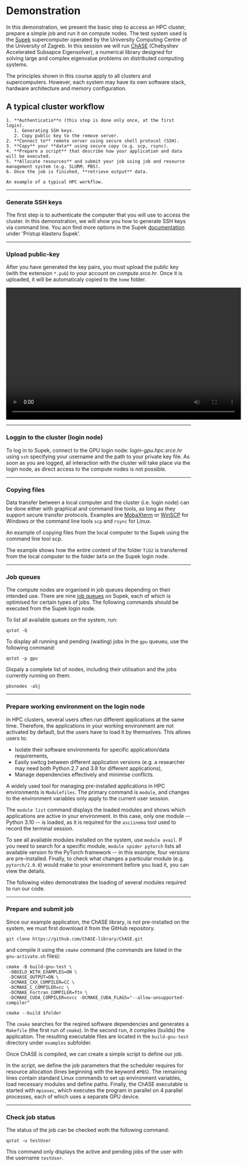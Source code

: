 # Demonstration

<!--
## Hrvatski centar kompentencija za HPC

[HR HPC CC](https://www.hpc-cc.hr/) uspostavljen je u sklopu projekta EuroCC (2020 - 2022) kao dio mreže nacionalnih centara kompetencija za HPC u 33 države članice Zajedničkog poduzeća za europsko računarstvo visokih performansi (EuroHPC JU).

One-Stop-Shop za HPC
- podrška korisnicima u korištenju HPC resursa
- razvoj novih kompetencija iz HPC područja
- suradnja akademske zajednice i gospodarstva
- izgradnja europskog HPC ekosustava

HR HPC CC trenutno djeluje u sklopu projekta EuroCC 2 (2023 - 2025) čiji je cilj daljnje promicanje korištenja HPC-a na nacionalnoj razini identificiranjem relevantnih korisnika.

```{figure} ../img/eurocc-map.png

```
-->

In this demonstration, we present the basic step to access an HPC cluster, prepare a simple job and run it on compute nodes. The test system used is the [Supek](HPC-infra.md) supercomputer operated by the University Computing Centre of the University of Zagreb. In this session we will run [ChASE](https://github.com/ChASE-library/ChASE) (Chebyshev Accelerated Subsapce Eigensolver), a numerical library designed for solving large and complex eigenvalue problems on distributed computing systems.

The principles shown in this course apply to all clusters and supercomputers. However, each system may have its own software stack, hardware architecture and memory configuration.


## A typical cluster workflow

```{callout} The basic steps are the following:
1. **Authenticatio**n (this step is done only once, at the first login).
   1. Generating SSH keys.
   2. Copy public key to the remove server.
2. **Connect to** remote server using secure shell protocol (SSH).
3. **Copy** your **data** using secure copy (e.g. scp, rsync).
4. **Prepare a script** that describe how your application and data will be executed.
5. **Allocate resources** and submit your job using job and resource management system (e.g. SLURM, PBS).
6. Once the job is finished, **retrieve output** data.
```

```{figure} ../img/demo-run.png
An example of a typical HPC workflow.
```

---
### Generate SSH keys

The first step is to authenticate the computer that you will use to access the cluster. In this demonstration, we will show you how to generate SSH keys via command line. You acn find more options in the Supek [documentation](https://wiki.srce.hr/pages/viewpage.action?pageId=121966392) under 'Pristup klasteru Supek'.

<link rel="stylesheet" type="text/css" href="../../_static/asciinema-player.css" />
<body>
  <div id="sshkey-gen"></div>
  <script src="../../_static/asciinema-player.min.js"></script>
  <script>
    AsciinemaPlayer.create('../../extra/keygen.cast', document.getElementById('sshkey-gen'), {
      loop: false,
      fit: "width",
      terminalFontSize: 'medium',
      cols: 100,
      rows: 30,
      });
  </script>
</body>


---
### Upload public-key

After you have generated the key pairs, you must upload the public key (with the extension `*.pub`) to your account on *compute.srce.hr*. Once it is uploaded, it will be automaticaly copied to the `home` folder.
<body>
  <video width="640" height="360" controls>
    <source src="../../extra/add-key-to-supek.webm" type="video/webm">
    Your browser does not support the video tag.
  </video>
</body>

---
### Loggin to the cluster (login node)

To log in to Supek, connect to the GPU login node: *login-gpu.hpc.srce.hr* using `ssh` specifying your username and the path to your private key file.
As soon as you are logged, all interaction with the cluster will take place via the login node, as direct access to the compute nodes is not possible.

<link rel="stylesheet" type="text/css" href="../../_static/asciinema-player.css" />
<body>
  <div id="login-supek"></div>
  <script src="../../_static/asciinema-player.min.js"></script>
  <script>
    AsciinemaPlayer.create('../../extra/login-supek.cast', document.getElementById('login-supek'), {
      loop: false,
      fit: "width",
      terminalFontSize: 'medium',
      cols: 100,
      rows: 30,
      });
  </script>
</body>

---
### Copying files

Data transfer between a local computer and the cluster (i.e. login node) can be done either with graphical and command line  tools, as long as they support secure transfer protocols. Examples are [MobaXterm](https://mobaxterm.mobatek.net/) or [WinSCP](https://winscp.net/eng/download.php) for Windows or the command line tools `scp` and `rsync` for Linux.

An example of copying files from the local computer to the Supek using the command line tool scp.

<link rel="stylesheet" type="text/css" href="../../_static/asciinema-player.css" />
<body>
  <div id="copy-supek"></div>
  <script src="../../_static/asciinema-player.min.js"></script>
  <script>
    AsciinemaPlayer.create('../../extra/copy.cast', document.getElementById('copy-supek'), {
      loop: false,
      fit: "width",
      terminalFontSize: 'medium',
      cols: 100,
      rows: 30,
      });
  </script>
</body>

The example shows how the entire content of the folder `TiO2` is transferred from the local computer to the folder `DATA` on the Supek login node.

---
### Job queues

The compute nodes are organised in job queues depending on their intended use. There are nine [job queues](https://wiki.srce.hr/pages/viewpage.action?pageId=121966239) on Supek, each of which is optimised for certain types of jobs. 
The following commands should be executed from the Supek login node.

To list all available queues on the system, run:
```
qstat -Q
```

To display all running and pending (waiting) jobs in the `gpu` queueu, use the following command:

```
qstat -p gpu
```

Dispaly a complete list of nodes, including their utilisation and the jobs currently running on them:
```
pbsnodes -aSj
```


---
### Prepare working environment on the login node

In HPC clusters, several users often run different applications at the same time. Therefore, the applications in your working environment are not activated by default, but the users have to load it by themselves. This allows users to:
- Isolate their software environments for specific application/data requirements,
- Easily switcg between different application versions (e.g. a researcher may need both Python 2.7 and 3.8 for different applications),
- Manage dependencies effectively and minimise conflicts.

A widely used tool for managing pre-installed applications in HPC environments is `Modulefiles`. The primary command is `module`, and changes to the environment variables only apply to the current user session.

<link rel="stylesheet" type="text/css" href="../../_static/asciinema-player.css" />
<body>
  <div id="module-supek"></div>
  <script src="../../_static/asciinema-player.min.js"></script>
  <script>
    AsciinemaPlayer.create('../../extra/module.cast', document.getElementById('module-supek'), {
      loop: false,
      fit: "width",
      terminalFontSize: 'medium',
      cols: 100,
      rows: 30,
      });
  </script>
</body>

The `module list` command displays the loaded modules and shows which applications are active in your environment. In this case, only one module -- Python 3.10 -- is loaded, as it is required for the `asciinema` tool used to record the terminal session. 

To see all available modules installed on the system, use `module avail`. If you need to search for a specific module, `module spider pytorch` lists all available version fo the PyTorch framework -- in this example, four versions are pre-installed. Finally, to check what changes a particular module (e.g. `pytorch/2.0.0`) would make to your environment before you load it, you can view the details. 

The following video demonstrates the loading of several modules required to run our code.

<link rel="stylesheet" type="text/css" href="../../_static/asciinema-player.css" />
<body>
  <div id="load-modules-supek"></div>
  <script src="../../_static/asciinema-player.min.js"></script>
  <script>
    AsciinemaPlayer.create('../../extra/load-module.cast', document.getElementById('load-modules-supek'), {
      loop: false,
      fit: "width",
      terminalFontSize: 'medium',
      cols: 100,
      rows: 30,
      });
  </script>
</body>

---
### Prepare and submit job

Since our example application, the ChASE library, is not pre-installed on the system, we must first download it from the GitHub repository.
```
git clone https://github.com/ChASE-library/ChASE.git
```
and compile it using the `cmake` command (the commands are listed in the `gnu-activate.sh` files): 
```
cmake -B build-gnu-test \
 -DBUILD_WITH_EXAMPLES=ON \
 -DCHASE_OUTPUT=ON \
 -DCMAKE_CXX_COMPILER=CC \
 -DCMAKE_C_COMPILER=cc \
 -DCMAKE_Fortran_COMPILER=ftn \
 -DCMAKE_CUDA_COMPILER=nvcc -DCMAKE_CUDA_FLAGS="--allow-unsupported-compiler"

cmake --build $folder
```

The `cmake` searches for the reqired software dependencies and generates a `Makefile` (the first run of `cmake`). In the second run, it compiles (builds) the application. The resulting executable files are located in the `build-gnu-test` directory under  `examples` subfolder.

Once ChASE is compiled, we can create a simple script to define our job.

<link rel="stylesheet" type="text/css" href="../../_static/asciinema-player.css" />
<body>
  <div id="load-modules-supek"></div>
  <script src="../../_static/asciinema-player.min.js"></script>
  <script>
    AsciinemaPlayer.create('../../extra/load-modules.cast', document.getElementById('load-modules-supek'), {
      loop: false,
      fit: "width",
      terminalFontSize: 'medium',
      cols: 100,
      rows: 30,
      });
  </script>
</body>

In the script, we define the job parameters that the scheduler requires for resource allocation (lines beginning with the keyword `#PBS`). The remaining lines contain standard Linux commands to set up environment variables, load necessary modules and define paths. Finally, the ChASE executable is started with `mpiexec`, which executes the program in parallel on 4 parallel processes, each of which uses a separate GPU device.

<link rel="stylesheet" type="text/css" href="../../_static/asciinema-player.css" />
<body>
  <div id="prepare-run-chase"></div>
  <script src="../../_static/asciinema-player.min.js"></script>
  <script>
    AsciinemaPlayer.create('../../extra/prepare-chase.cast', document.getElementById('prepare-run-chase'), {
      loop: false,
      fit: "width",
      terminalFontSize: 'medium',
      cols: 100,
      rows: 30,
      });
  </script>
</body>

---
### Check job status

The status of the job can be checked woth the following command:

```
qstat -u testUser
```

This command only displays the active and pending jobs of the user with the username `testUser`.